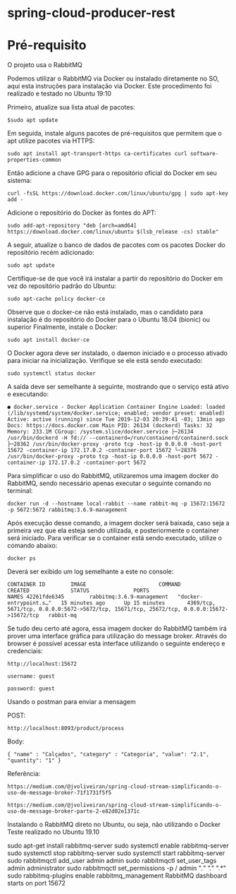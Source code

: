 # spring-cloud-producer-rest

# Pré-requisito

O projeto usa o RabbitMQ

Podemos utilizar o RabbitMQ via Docker ou instalado diretamente no SO, aqui esta instruções para instalação via Docker.
Este procedimento foi realizado e testado no Ubuntu 19:10

Primeiro, atualize sua lista atual de pacotes:

`$sudo apt update`

Em seguida, instale alguns pacotes de pré-requisitos que permitem que o apt utilize pacotes via HTTPS:

`sudo apt install apt-transport-https ca-certificates curl software-properties-common`

Então adicione a chave GPG para o repositório oficial do Docker em seu sistema:

`curl -fsSL https://download.docker.com/linux/ubuntu/gpg | sudo apt-key add -`

Adicione o repositório do Docker às fontes do APT:

`sudo add-apt-repository "deb [arch=amd64] https://download.docker.com/linux/ubuntu $(lsb_release -cs) stable"`

A seguir, atualize o banco de dados de pacotes com os pacotes Docker do repositório recém adicionado:

`sudo apt update`

Certifique-se de que você irá instalar a partir do repositório do Docker em vez do repositório padrão do Ubuntu:

`sudo apt-cache policy docker-ce`

Observe que o docker-ce não está instalado, mas o candidato para instalação é do repositório do Docker para o Ubuntu 18.04 (bionic) ou superior
Finalmente, instale o Docker:

`sudo apt install docker-ce`

O Docker agora deve ser instalado, o daemon iniciado e o processo ativado para iniciar na inicialização.
Verifique se ele está sendo executado:

`sudo systemctl status docker`

A saída deve ser semelhante à seguinte, mostrando que o serviço está ativo e executando:

`● docker.service - Docker Application Container Engine
    Loaded: loaded (/lib/systemd/system/docker.service; enabled; vendor preset: enabled)
    Active: active (running) since Tue 2019-12-03 20:39:41 -03; 13min ago
      Docs: https://docs.docker.com
  Main PID: 26134 (dockerd)
     Tasks: 32
    Memory: 233.1M
    CGroup: /system.slice/docker.service
            ├─26134 /usr/bin/dockerd -H fd:// --containerd=/run/containerd/containerd.sock
            ├─28362 /usr/bin/docker-proxy -proto tcp -host-ip 0.0.0.0 -host-port 15672 -container-ip 172.17.0.2 -container-port 15672
            └─28376 /usr/bin/docker-proxy -proto tcp -host-ip 0.0.0.0 -host-port 5672 -container-ip 172.17.0.2 -container-port 5672`

Para simplificar o uso do RabbitMQ, utilizaremos uma imagem docker do RabbitMQ, sendo necessário apenas executar o seguinte comando no terminal:

`docker run -d --hostname local-rabbit --name rabbit-mq -p 15672:15672 -p 5672:5672 rabbitmq:3.6.9-management`

Após execução desse comando, a imagem docker será baixada, caso seja a primeira vez que ela esteja sendo utilizada, e posteriormente o container será iniciado. Para verificar se o container está sendo executado, utilize o comando abaixo:

`docker ps`

Deverá ser exibido um log semelhante a este no console:

`CONTAINER ID        IMAGE                       COMMAND                  CREATED             STATUS              PORTS                                                                                        NAMES
42261fde6345        rabbitmq:3.6.9-management   "docker-entrypoint.s…"   15 minutes ago      Up 15 minutes       4369/tcp, 5671/tcp, 0.0.0.0:5672->5672/tcp, 15671/tcp, 25672/tcp, 0.0.0.0:15672->15672/tcp   rabbit-mq`

Se tudo deu certo até agora, essa imagem docker do RabbitMQ também irá prover uma interface gráfica para utilização do message broker. Através do browser é possível acessar esta interface utilizando o seguinte endereço e credenciais:

`http://localhost:15672`

 `username: guest`
  
 `password: guest`
 
 Usando o postman para enviar a mensagem
  
 POST:
 
 `http://localhost:8093/product/process`

 Body:

`{
 	"name" : "Calçados",
 	"category" : "Categoria",
 	"value": "2.1",
 	"quantity": "1"
 }` 
 
 Referência:
 
 `https://medium.com/@jvoliveiran/spring-cloud-stream-simplificando-o-uso-de-message-broker-71f1731f5f5`
  
 `https://medium.com/@jvoliveiran/spring-cloud-stream-simplificando-o-uso-de-message-broker-parte-2-e82d02e1371c`
  
 Instalando o RabbitMQ direto no Ubuntu, ou seja, não utilizando o Docker
 Teste realizado no Ubuntu 19.10
 
 sudo apt-get install rabbitmq-server
 sudo systemctl enable rabbitmq-server
 sudo systemctl stop rabbitmq-server
 sudo systemctl start rabbitmq-server
 sudo rabbitmqctl add_user admin admin 
 sudo rabbitmqctl set_user_tags admin administrator
 sudo rabbitmqctl set_permissions -p / admin ".*" ".*" ".*"
 sudo rabbitmq-plugins enable rabbitmq_management
 RabbitMQ dashboard starts on port 15672
